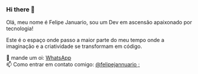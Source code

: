 ### Hi there 👋

Olá, meu nome é Felipe Januario, sou um Dev em ascensâo apaixonado por tecnologia!

Este é o espaço onde passo a maior parte do meu tempo onde a imaginação e a criatividade se transformam em código.

💬 mande um oi: <a href="https://api.whatsapp.com/send?phone=5524993318148" target="_blank"> WhatsApp</a><br>
📫 Como entrar em contato comigo: <a href="https://www.linkedin.com/in/felipe-januario/" target="_blank">@felipejannuario ;</a><br>

